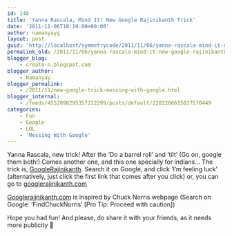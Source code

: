 ```yaml
---
id: 148
title: 'Yanna Rascala, Mind It! New Google Rajinikanth Trick'
date: '2011-11-06T18:19:00+00:00'
author: namanyayg
layout: post
guid: 'http://localhost/symmetrycode/2011/11/06/yanna-rascala-mind-it-new-google-rajinikanth-trick/'
permalink_old: /2011/11/06/yanna-rascala-mind-it-new-google-rajinikanth-trick/
blogger_blog:
    - create-n.blogspot.com
blogger_author:
    - Namanyay
blogger_permalink:
    - /2011/11/new-google-trick-messing-with-google.html
blogger_internal:
    - /feeds/4552098295357212299/posts/default/2202206615037570449
categories:
    - Fun
    - Google
    - LOL
    - 'Messing With Google'
---
```


Yanna Rascala, new trick! After the ‘Do a barrel roll’ and ’tilt’ (Go on, google them both!) Comes another one, and this one specially for indians… The trick is, [GoogleRajinikanth](http://www.googlerajinikanth.com/). Search it on Google, and click ‘I’m feeling luck’ (alternatively, just click the first link that comes after you click) or, you can go to [googlerajinikanth.com](http://googlerajinikanth.com/)

[Googlerajinikanth.com](http://googlerajinikanth.com/) is inspired by Chuck Norris webpage (Search on Google: ‘FindChuckNorris’ \[Pro Tip: Proceed with caution\])

Hope you had fun! And please, do share it with your friends, as it needs more publicity 🙂

